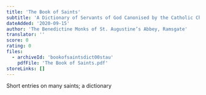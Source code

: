 ```yaml
---
title: 'The Book of Saints'
subtitle: 'A Dictionary of Servants of God Canonised by the Catholic Church: Extracted from the Roman & Other Martyrologies'
dateAdded: '2020-09-15'
author: 'The Benedictine Monks of St. Augustine’s Abbey, Ramsgate'
translator: ''
score: 0
rating: 0
files:
  - archiveId: 'bookofsaintsdict00stau'
    pdfFile: 'The Book of Saints.pdf'
storeLinks: []
---
```


Short entries on many saints; a dictionary
